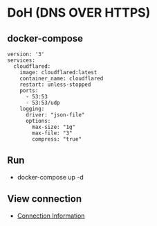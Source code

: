 # DoH (DNS OVER HTTPS)

## docker-compose
```
version: '3'
services:
  cloudflared:
    image: cloudflared:latest
    container_name: cloudflared
    restart: unless-stopped
    ports:
      - 53:53
      - 53:53/udp
    logging:
      driver: "json-file"
      options:
        max-size: "1g"
        max-file: "3"
        compress: "true"
```

## Run
- docker-compose up -d  

## View connection
- [Connection Information](https://1.1.1.1/help)
